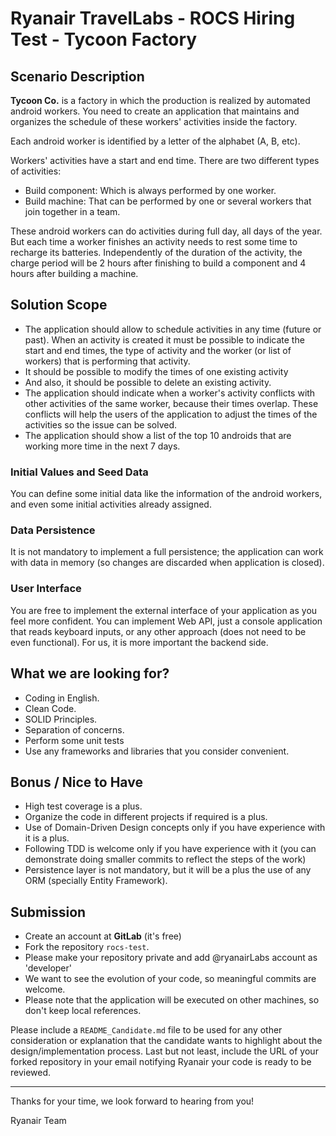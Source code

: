 # Ryanair TravelLabs - ROCS Hiring Test - Tycoon Factory

## Scenario Description
**Tycoon Co.** is a factory in which the production is realized by automated android workers. You need to create an application 
that maintains and organizes the schedule of these workers' activities inside the factory. 

Each android worker is identified by a letter of the alphabet (A, B, etc).

Workers' activities have a start and end time. There are two different types of activities:
 * Build component: Which is always performed by one worker.
 * Build machine: That can be performed by one or several workers that join together in a team.

These android workers can do activities during full day, all days of the year. But each time a worker finishes an activity 
needs to rest some time to recharge its batteries. Independently of the duration of the activity, the charge period will be 
2 hours after finishing to build a component and 4 hours after building a machine.

## Solution Scope
 * The application should allow to schedule activities in any time (future or past). When an activity is created it must be possible to indicate
 the start and end times, the type of activity and the worker (or list of workers) that is performing that activity.
 * It should be possible to modify the times of one existing activity
 * And also, it should be possible to delete an existing activity.
 * The application should indicate when a worker's activity conflicts with other activities of the same worker, because their times overlap.
 These conflicts will help the users of the application to adjust the times of the activities so the issue can be solved.
 * The application should show a list of the top 10 androids that are working more time in the next 7 days.

### Initial Values and Seed Data
You can define some initial data like the information of the android workers, and even some initial activities already assigned.

### Data Persistence
It is not mandatory to implement a full persistence; the application can work with data in memory (so changes are discarded when application is closed).

### User Interface
You are free to implement the external interface of your application as you feel more confident. You can implement Web API, just a
console application that reads keyboard inputs, or any other approach (does not need to be even functional). For us, it is more important the
backend side.

## What we are looking for?
* Coding in English.
* Clean Code.
* SOLID Principles.
* Separation of concerns.
* Perform some unit tests
* Use any frameworks and libraries that you consider convenient.

## Bonus / Nice to Have
* High test coverage is a plus.
* Organize the code in different projects if required is a plus.
* Use of Domain-Driven Design concepts only if you have experience with it is a plus.
* Following TDD is welcome only if you have experience with it (you can demonstrate doing smaller commits to reflect the steps of the work)	
* Persistence layer is not mandatory, but it will be a plus the use of any ORM (specially Entity Framework).

## Submission
- Create an account at **GitLab** (it's free)
- Fork the repository `rocs-test`.
- Please make your repository private and add @ryanairLabs account as 'developer'
- We want to see the evolution of your code, so meaningful commits are welcome.
- Please note that the application will be executed on other machines, so don't keep local references.

Please include a `README_Candidate.md` file to be used for any other consideration or explanation that the candidate wants to highlight about the design/implementation process. Last but not least, include the URL of your forked repository in your email notifying Ryanair your code is ready to be reviewed.

---

Thanks for your time, we look forward to hearing from you!

Ryanair Team
